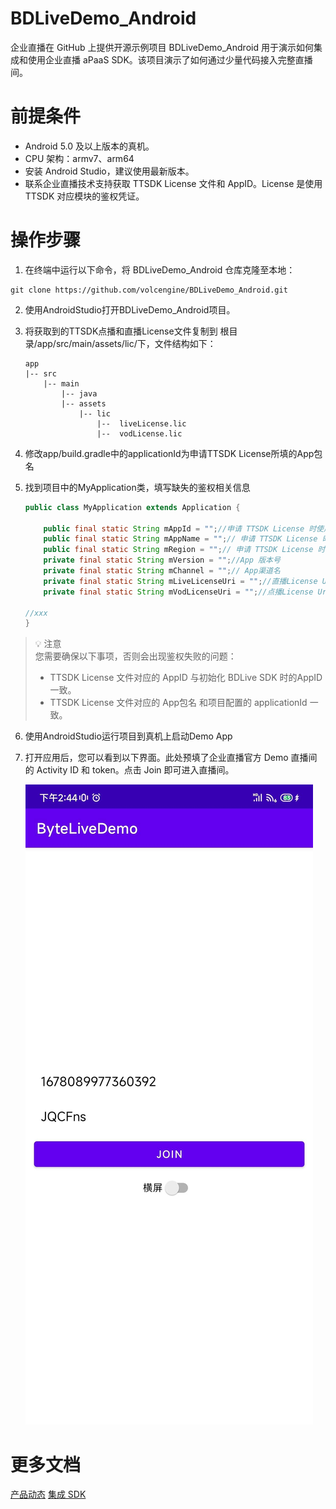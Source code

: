 # BDLiveDemo_Android

企业直播在 GitHub 上提供开源示例项目 BDLiveDemo_Android 用于演示如何集成和使用企业直播 aPaaS SDK。该项目演示了如何通过少量代码接入完整直播间。

# 前提条件

- Android 5.0 及以上版本的真机。
- CPU 架构：armv7、arm64
- 安装 Android Studio，建议使用最新版本。
- 联系企业直播技术支持获取 TTSDK License 文件和 AppID。License 是使用 TTSDK 对应模块的鉴权凭证。

# 操作步骤

1. 在终端中运行以下命令，将 BDLiveDemo_Android 仓库克隆至本地：

```
git clone https://github.com/volcengine/BDLiveDemo_Android.git
```

2. 使用AndroidStudio打开BDLiveDemo_Android项目。

3. 将获取到的TTSDK点播和直播License文件复制到 根目录/app/src/main/assets/lic/下，文件结构如下：

   ```
   app
   |-- src
       |-- main
           |-- java
           |-- assets
               |-- lic
                   |--  liveLicense.lic
                   |--  vodLicense.lic

4. 修改app/build.gradle中的applicationId为申请TTSDK License所填的App包名

5. 找到项目中的MyApplication类，填写缺失的鉴权相关信息

   ```Java
   public class MyApplication extends Application {
   
       public final static String mAppId = "";//申请 TTSDK License 时使用的 AppId，请联系技术支持获取。
       public final static String mAppName = "";// 申请 TTSDK License 时使用的 AppName，请联系技术支持获取。
       public final static String mRegion = "";// 申请 TTSDK License 时使用的 region，即 china。
       private final static String mVersion = "";//App 版本号
       private final static String mChannel = "";// App渠道名
       private final static String mLiveLicenseUri = "";//直播License Uri,如放在assets/lic文件夹，示例：assets:///lic/xxx.lic
       private final static String mVodLicenseUri = "";//点播License Uri,如放在assets/lic文件夹，示例：assets:///lic/xxx.lic
       
   //xxx
   }
   ```

   

> 💡 注意  
> 您需要确保以下事项，否则会出现鉴权失败的问题：
>
> - TTSDK License 文件对应的 AppID 与初始化 BDLive SDK 时的AppID 一致。
> - TTSDK License 文件对应的 App包名 和项目配置的 applicationId 一致。

6. 使用AndroidStudio运行项目到真机上启动Demo App

7. 打开应用后，您可以看到以下界面。此处预填了企业直播官方 Demo 直播间的 Activity ID 和 token。点击 Join 即可进入直播间。

   ![simpleviewer_screenshot.png](./images/20230601-144500.jpeg)

# 更多文档

[产品动态](https://www.volcengine.com/docs/3019/101242)
[集成 SDK](https://www.volcengine.com/docs/3019/101257)  

